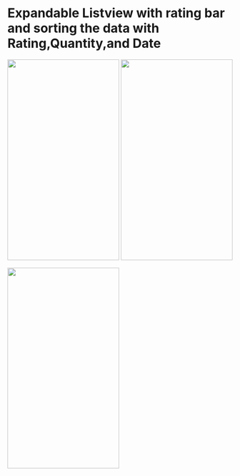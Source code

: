 # Expandable Listview with rating bar and sorting the data with Rating,Quantity,and Date



<img src="https://user-images.githubusercontent.com/16043212/100848934-d86ae900-34a7-11eb-97f9-b633e1ead1d3.png" width="250" height="450" /> <img src="https://user-images.githubusercontent.com/16043212/100848981-e6206e80-34a7-11eb-9197-2b386852c582.png" width="250" height="450" />





<img src="https://user-images.githubusercontent.com/16043212/100849004-eb7db900-34a7-11eb-9740-21d3fa7be54f.png" width="250" height="450" />


